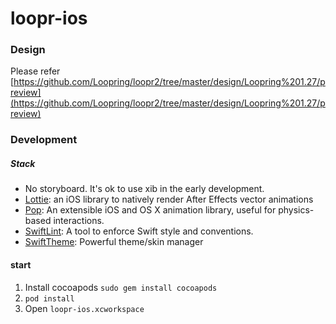 # loopr-ios

### Design
Please refer
[https://github.com/Loopring/loopr2/tree/master/design/Loopring%201.27/preview](https://github.com/Loopring/loopr2/tree/master/design/Loopring%201.27/preview)

### Development 

##### Stack

- No storyboard. It's ok to use xib in the early development.
- [Lottie](https://github.com/airbnb/lottie-ios): an iOS library to natively render After Effects vector animations
- [Pop](https://github.com/facebook/pop): An extensible iOS and OS X animation library, useful for physics-based interactions.
- [SwiftLint](https://github.com/realm/SwiftLint): A tool to enforce Swift style and conventions.
- [SwiftTheme](https://github.com/jiecao-fm/SwiftTheme): Powerful theme/skin manager

#### start
1. Install cocoapods ```sudo gem install cocoapods```
1. ```pod install```
2. Open ```loopr-ios.xcworkspace```
